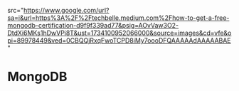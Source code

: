 <a> src="https://www.google.com/url?sa=i&url=https%3A%2F%2Ftechbelle.medium.com%2Fhow-to-get-a-free-mongodb-certification-d9f9f339ad77&psig=AOvVaw3O2-DtdXi6MKs1hDwVPi8T&ust=1734100952066000&source=images&cd=vfe&opi=89978449&ved=0CBQQjRxqFwoTCPD8iMy7oooDFQAAAAAdAAAAABAE" </a>
# MongoDB
